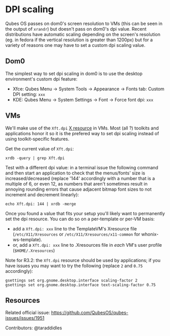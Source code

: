 DPI scaling
===========

Qubes OS passes on dom0's screen resolution to VMs (this can be seen in the output of `xrandr`) but doesn't pass on dom0's dpi value. Recent distributions have automatic scaling depending on the screen's resolution (eg. in fedora if the vertical resolution is greater than 1200px) but for a variety of reasons one may have to set a custom dpi scaling value.


Dom0
----

The simplest way to set dpi scaling in dom0 is to use the desktop environment's custom dpi feature:

- Xfce: Qubes Menu → System Tools → Appearance → Fonts tab: Custom DPI setting: `xxx`
- KDE: Qubes Menu → System Settings → Font → Force font dpi: `xxx`


VMs
---

We'll make use of the `Xft.dpi` [X resource](https://en.wikipedia.org/wiki/X_resources) in VMs. Most (all ?) toolkits and applications honor it so it is the prefered way to set dpi scaling instead of using toolkit-specific features.

Get the current value of `Xft.dpi`:

~~~
xrdb -query | grep Xft.dpi
~~~

Test with a different dpi value: in a terminal issue the following command and then start an application to check that the menus/fonts' size is increased/decreased (replace '144' accordingly with a number that is a multiple of 6, or even 12, as numbers that aren't sometimes result in annoying rounding errors that cause adjacent bitmap font sizes to not increment and decrement linearly):

~~~
echo Xft.dpi: 144 | xrdb -merge
~~~

Once you found a value that fits your setup you'll likely want to permanently set the dpi resource. You can do so on a per-template or per-VM basis:
- add a `Xft.dpi: xxx` line to the TemplateVM's Xresource file (`/etc/X11/Xresources` or `/etc/X11/Xresources/x11-common` for whonix-ws-template).
- or, add a `Xft.dpi: xxx` line to .Xresources file in *each* VM's user profile (`$HOME/.Xresources`)


Note for R3.2: the `Xft.dpi` resource should be used by applications; if you have issues you may want to try the following (replace `2` and `0.75` accordingly):

~~~
gsettings set org.gnome.desktop.interface scaling-factor 2
gsettings set org.gnome.desktop.interface text-scaling-factor 0.75
~~~


Resources
---------

Related official issue: https://github.com/QubesOS/qubes-issues/issues/1951


Contributors: @taraddidles
